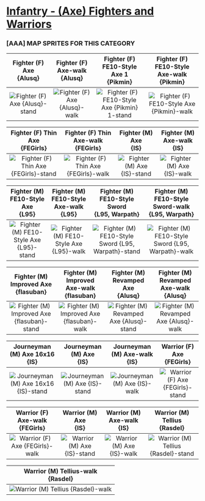 # [Infantry - (Axe) Fighters and Warriors](../)

### [AAA] MAP SPRITES FOR THIS CATEGORY


|Fighter (F) Axe <br> {Alusq}|Fighter (F) Axe-walk <br> {Alusq}|Fighter (F) FE10-Style Axe 1 <br> {Pikmin}|Fighter (F) FE10-Style Axe-walk <br> {Pikmin}|
| :---: | :---: | :---: | :---: |
|<img alt="Fighter (F) Axe {Alusq}-stand" src="Fighter (F) Axe {Alusq}-stand.png" />|<img alt="Fighter (F) Axe {Alusq}-walk" src="Fighter (F) Axe {Alusq}-walk.png" />|<img alt="Fighter (F) FE10-Style Axe {Pikmin} 1-stand" src="Fighter (F) FE10-Style Axe {Pikmin} 1-stand.png" />|<img alt="Fighter (F) FE10-Style Axe {Pikmin}-walk" src="Fighter (F) FE10-Style Axe {Pikmin}-walk.png" />|


|Fighter (F) Thin Axe <br> {FEGirls}|Fighter (F) Thin Axe-walk <br> {FEGirls}|Fighter (M) Axe <br> {IS}|Fighter (M) Axe-walk <br> {IS}|
| :---: | :---: | :---: | :---: |
|<img alt="Fighter (F) Thin Axe {FEGirls}-stand" src="Fighter (F) Thin Axe {FEGirls}-stand.png" />|<img alt="Fighter (F) Thin Axe {FEGirls}-walk" src="Fighter (F) Thin Axe {FEGirls}-walk.png" />|<img alt="Fighter (M) Axe {IS}-stand" src="Fighter (M) Axe {IS}-stand.png" />|<img alt="Fighter (M) Axe {IS}-walk" src="Fighter (M) Axe {IS}-walk.png" />|


|Fighter (M) FE10-Style Axe <br> {L95}|Fighter (M) FE10-Style Axe-walk <br> {L95}|Fighter (M) FE10-Style Sword <br> {L95, Warpath}|Fighter (M) FE10-Style Sword-walk <br> {L95, Warpath}|
| :---: | :---: | :---: | :---: |
|<img alt="Fighter (M) FE10-Style Axe {L95}-stand" src="Fighter (M) FE10-Style Axe {L95}-stand.png" />|<img alt="Fighter (M) FE10-Style Axe {L95}-walk" src="Fighter (M) FE10-Style Axe {L95}-walk.png" />|<img alt="Fighter (M) FE10-Style Sword {L95, Warpath}-stand" src="Fighter (M) FE10-Style Sword {L95, Warpath}-stand.png" />|<img alt="Fighter (M) FE10-Style Sword {L95, Warpath}-walk" src="Fighter (M) FE10-Style Sword {L95, Warpath}-walk.png" />|


|Fighter (M) Improved Axe <br> {flasuban}|Fighter (M) Improved Axe-walk <br> {flasuban}|Fighter (M) Revamped Axe <br> {Alusq}|Fighter (M) Revamped Axe-walk <br> {Alusq}|
| :---: | :---: | :---: | :---: |
|<img alt="Fighter (M) Improved Axe {flasuban}-stand" src="Fighter (M) Improved Axe {flasuban}-stand.png" />|<img alt="Fighter (M) Improved Axe {flasuban}-walk" src="Fighter (M) Improved Axe {flasuban}-walk.png" />|<img alt="Fighter (M) Revamped Axe {Alusq}-stand" src="Fighter (M) Revamped Axe {Alusq}-stand.png" />|<img alt="Fighter (M) Revamped Axe {Alusq}-walk" src="Fighter (M) Revamped Axe {Alusq}-walk.png" />|


|Journeyman (M) Axe 16x16 <br> {IS}|Journeyman (M) Axe <br> {IS}|Journeyman (M) Axe-walk <br> {IS}|Warrior (F) Axe <br> {FEGirls}|
| :---: | :---: | :---: | :---: |
|<img alt="Journeyman (M) Axe 16x16 {IS}-stand" src="Journeyman (M) Axe 16x16 {IS}-stand.png" />|<img alt="Journeyman (M) Axe {IS}-stand" src="Journeyman (M) Axe {IS}-stand.png" />|<img alt="Journeyman (M) Axe {IS}-walk" src="Journeyman (M) Axe {IS}-walk.png" />|<img alt="Warrior (F) Axe {FEGirls}-stand" src="Warrior (F) Axe {FEGirls}-stand.png" />|


|Warrior (F) Axe-walk <br> {FEGirls}|Warrior (M) Axe <br> {IS}|Warrior (M) Axe-walk <br> {IS}|Warrior (M) Tellius <br> {Rasdel}|
| :---: | :---: | :---: | :---: |
|<img alt="Warrior (F) Axe {FEGirls}-walk" src="Warrior (F) Axe {FEGirls}-walk.png" />|<img alt="Warrior (M) Axe {IS}-stand" src="Warrior (M) Axe {IS}-stand.png" />|<img alt="Warrior (M) Axe {IS}-walk" src="Warrior (M) Axe {IS}-walk.png" />|<img alt="Warrior (M) Tellius {Rasdel}-stand" src="Warrior (M) Tellius {Rasdel}-stand.png" />|


|Warrior (M) Tellius-walk <br> {Rasdel}|
| :---: |
|<img alt="Warrior (M) Tellius {Rasdel}-walk" src="Warrior (M) Tellius {Rasdel}-walk.png" />|


